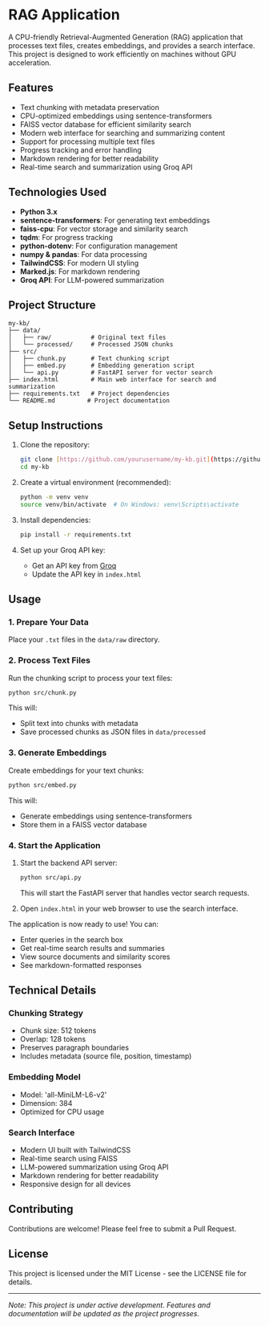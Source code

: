 # RAG Application

A CPU-friendly Retrieval-Augmented Generation (RAG) application that processes text files, creates embeddings, and provides a search interface. This project is designed to work efficiently on machines without GPU acceleration.

## Features

- Text chunking with metadata preservation
- CPU-optimized embeddings using sentence-transformers
- FAISS vector database for efficient similarity search
- Modern web interface for searching and summarizing content
- Support for processing multiple text files
- Progress tracking and error handling
- Markdown rendering for better readability
- Real-time search and summarization using Groq API

## Technologies Used

- **Python 3.x**
- **sentence-transformers**: For generating text embeddings
- **faiss-cpu**: For vector storage and similarity search
- **tqdm**: For progress tracking
- **python-dotenv**: For configuration management
- **numpy & pandas**: For data processing
- **TailwindCSS**: For modern UI styling
- **Marked.js**: For markdown rendering
- **Groq API**: For LLM-powered summarization

## Project Structure

```
my-kb/
├── data/
│   ├── raw/           # Original text files
│   └── processed/     # Processed JSON chunks
├── src/
│   ├── chunk.py       # Text chunking script
│   ├── embed.py       # Embedding generation script
│   └── api.py         # FastAPI server for vector search
├── index.html         # Main web interface for search and summarization
├── requirements.txt   # Project dependencies
└── README.md         # Project documentation
```

## Setup Instructions

1. Clone the repository:
   ```bash
   git clone [https://github.com/yourusername/my-kb.git](https://github.com/osorioleomar/my-kb.git)
   cd my-kb
   ```

2. Create a virtual environment (recommended):
   ```bash
   python -m venv venv
   source venv/bin/activate  # On Windows: venv\Scripts\activate
   ```

3. Install dependencies:
   ```bash
   pip install -r requirements.txt
   ```

4. Set up your Groq API key:
   - Get an API key from [Groq](https://console.groq.com)
   - Update the API key in `index.html`

## Usage

### 1. Prepare Your Data
Place your `.txt` files in the `data/raw` directory.

### 2. Process Text Files
Run the chunking script to process your text files:
```bash
python src/chunk.py
```
This will:
- Split text into chunks with metadata
- Save processed chunks as JSON files in `data/processed`

### 3. Generate Embeddings
Create embeddings for your text chunks:
```bash
python src/embed.py
```
This will:
- Generate embeddings using sentence-transformers
- Store them in a FAISS vector database

### 4. Start the Application
1. Start the backend API server:
   ```bash
   python src/api.py
   ```
   This will start the FastAPI server that handles vector search requests.

2. Open `index.html` in your web browser to use the search interface.

The application is now ready to use! You can:
- Enter queries in the search box
- Get real-time search results and summaries
- View source documents and similarity scores
- See markdown-formatted responses

## Technical Details

### Chunking Strategy
- Chunk size: 512 tokens
- Overlap: 128 tokens
- Preserves paragraph boundaries
- Includes metadata (source file, position, timestamp)

### Embedding Model
- Model: 'all-MiniLM-L6-v2'
- Dimension: 384
- Optimized for CPU usage

### Search Interface
- Modern UI built with TailwindCSS
- Real-time search using FAISS
- LLM-powered summarization using Groq API
- Markdown rendering for better readability
- Responsive design for all devices

## Contributing

Contributions are welcome! Please feel free to submit a Pull Request.

## License

This project is licensed under the MIT License - see the LICENSE file for details.

---

*Note: This project is under active development. Features and documentation will be updated as the project progresses.* 
